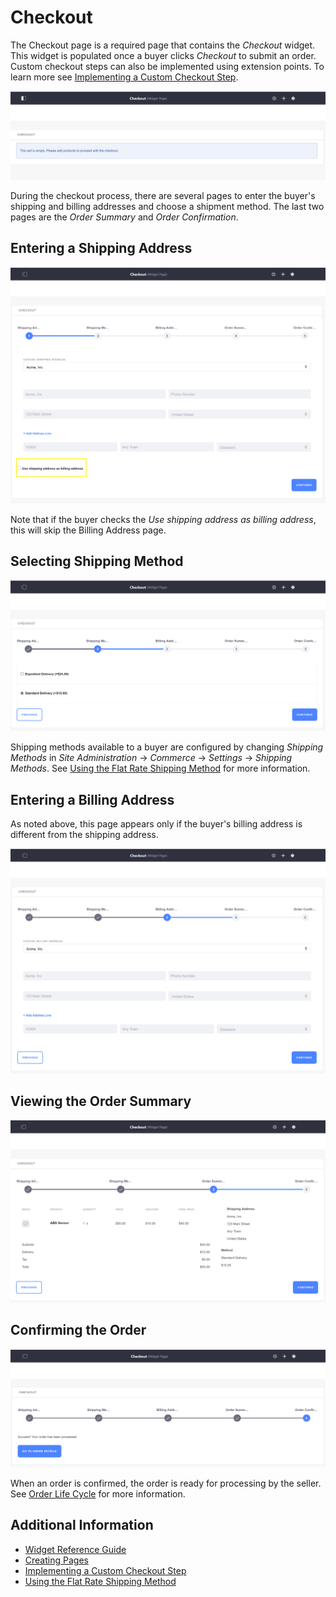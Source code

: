 # Checkout

The Checkout page is a required page that contains the _Checkout_ widget. This widget is populated once a buyer clicks _Checkout_ to submit an order. Custom checkout steps can also be implemented using extension points. To learn more see [Implementing a Custom Checkout Step](../../developer-guide/implementing-a-custom-checkout-step.md).

![Checkout widget](./checkout/images/01.png)

During the checkout process, there are several pages to enter the buyer's shipping and billing addresses and choose a shipment method. The last two pages are the _Order Summary_ and _Order Confirmation_.

## Entering a Shipping Address

![Shipping Address step](./checkout/images/02.png)

Note that if the buyer checks the _Use shipping address as billing address_, this will skip the Billing Address page.

## Selecting Shipping Method

![Shipping Method step](./checkout/images/03.png)

Shipping methods available to a buyer are configured by changing _Shipping Methods_ in _Site Administration_ → _Commerce_ → _Settings_ -> _Shipping Methods_. See [Using the Flat Rate Shipping Method](../../store-administration/configuring-shipping-methods/using-the-flat-rate-shipping-method.md) for more information.

## Entering a Billing Address

As noted above, this page appears only if the buyer's billing address is different from the shipping address.

![Billing Address step](./checkout/images/04.png)

## Viewing the Order Summary

![Order Summary step](./checkout/images/05.png)

## Confirming the Order

![Order Confirmation step](./checkout/images/06.png)

When an order is confirmed, the order is ready for processing by the seller. See [Order Life Cycle](../../orders-and-fulfillment/orders/order-life-cycle.md) for more information.

## Additional Information

-   [Widget Reference Guide](../widget-reference.md)
-   [Creating Pages](https://help.liferay.com/hc/en-us/articles/360018171291-Creating-Pages)
-   [Implementing a Custom Checkout Step](../../developer-guide/implementing-a-custom-checkout-step.md)
-   [Using the Flat Rate Shipping Method](../../store-administration/configuring-shipping-methods/using-the-flat-rate-shipping-method.md)
